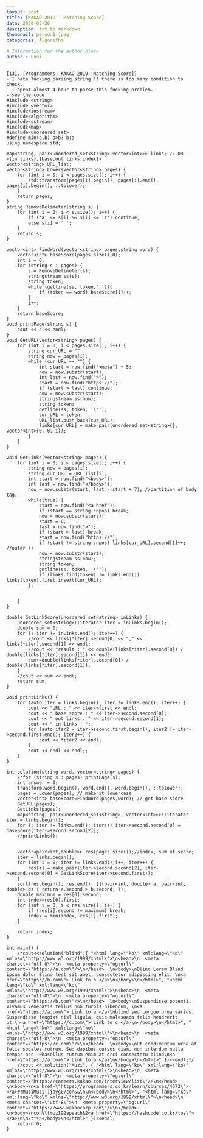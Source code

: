 ```yaml
---
layout: post
title: [KAKAO 2019 - Matching Score]
data: 2020-05-26
desciption: txt to markdown
thumbnail: person1.jpeg
categories: Algorithm

# Information for the author block
author : Loui
---
```


	﻿[131. [Programmers– KAKAO 2019 :Matching Score]]
	- I hate fucking parsing string!!! there is too many condition to check.
	- I spent almost 4 hour to parse this fucking problem.
	- see the code.
	#include <string>
	#include <vector>
	#include<iostream>
	#include<algorithm>
	#include<sstream>
	#include<map>
	#include<unordered_set>
	#define min(a,b) a>b? b:a
	using namespace std;
	
	map<string, pair<unordered_set<string>,vector<int>>> links; // URL - <{in links},{base,out links,index}>
	vector<string> URL_list;
	vector<string> Lower(vector<string> pages) {
		for (int i = 0; i < pages.size(); i++) {
			std::transform(pages[i].begin(), pages[i].end(), pages[i].begin(), ::tolower);
		}
		return pages;
	}
	string RemoveDelimeter(string s) {
		for (int i = 0; i < s.size(); i++) {
			if ('a' <= s[i] && s[i] <= 'z') continue;
			else s[i] = ' ';
		}
		return s;
	}
	
	vector<int> FindWord(vector<string> pages,string word) {
		vector<int> baseScore(pages.size(),0);
		int i = 0;
		for (string s : pages) {
			s = RemoveDelimeter(s);
			stringstream ss(s);
			string token;
			while (getline(ss, token,' ')){
				if (token == word) baseScore[i]++;
			}
			i++;
		}
		return baseScore;
	}
	void printPage(string s) {
		cout << s << endl;
	}
	void GetURL(vector<string> pages) {
		for (int i = 0; i < pages.size(); i++) {
			string cur_URL = "";
			string now = pages[i];
			while (cur_URL == "") {
				int start = now.find("<meta") + 5;
				now = now.substr(start);
				int last = now.find(">");
				start = now.find("https://");
				if (start > last) continue;
				now = now.substr(start);
				stringstream ss(now);
				string token;
				getline(ss, token, '\"');
				cur_URL = token;
				URL_list.push_back(cur_URL);
				links[cur_URL] = make_pair(unordered_set<string>{}, vector<int>{0, 0, i});
			}
		}
	}
	
	void GetLinks(vector<string> pages) {
		for (int i = 0; i < pages.size(); i++) {
			string now = pages[i];
			string cur_URL = URL_list[i];
			int start = now.find("<body>");
			int last = now.find("</body>");
			now = now.substr(start, last - start + 7); //partition of body tag.
			while(true) {
				start = now.find("<a href");
				if (start == string::npos) break;
				now = now.substr(start);
				start = 0;
				last = now.find(">");
				if (start > last) break;
				start = now.find("https://");
				if (start != string::npos) links[cur_URL].second[1]++; //outer ++
				now = now.substr(start);
				stringstream ss(now);
				string token;
				getline(ss, token, '\"');
				if (links.find(token) != links.end()) links[token].first.insert(cur_URL);
			};
			
			
		}
	}
	
	double GetLinkScore(unordered_set<string> inLinks) {
		unordered_set<string>::iterator iter = inLinks.begin();
		double sum = 0;
		for (; iter != inLinks.end(); iter++) {
			//cout << links[*iter].second[0] << "," << links[*iter].second[1] << endl;
			//cout << "result : " << double(links[*iter].second[0]) / double(links[*iter].second[1]) << endl;
			sum+=double(links[*iter].second[0]) / double(links[*iter].second[1]);
		}
		//cout << sum << endl;
		return sum;
	}
	
	void printLinks() {
		for (auto iter = links.begin(); iter != links.end(); iter++) {
			cout << "URL : " << iter->first << endl;
			cout << " base score : " << iter->second.second[0];
			cout << " out links : " << iter->second.second[1];
			cout << " in links : ";
			for (auto iter2 = iter->second.first.begin(); iter2 != iter->second.first.end(); iter2++) {
				cout << *iter2 << endl;
			}
			cout << endl << endl;;
		}
	}
	
	int solution(string word, vector<string> pages) {
		//for (string s : pages) printPage(s);
		int answer = 0;
		transform(word.begin(), word.end(), word.begin(), ::tolower);
		pages = Lower(pages); // make it lowercase
		vector<int> baseScore=FindWord(pages,word); // get base score
		GetURL(pages);
		GetLinks(pages);
		map<string, pair<unordered_set<string>, vector<int>>>::iterator iter = links.begin();
		for (; iter != links.end(); iter++) iter->second.second[0] = baseScore[iter->second.second[2]];
		//printLinks();
	
		
		vector<pair<int,double>> res(pages.size());//index, sum of score;
		iter = links.begin();
		for (int i = 0; iter != links.end();i++, iter++) {
			res[i] = make_pair(iter->second.second[2], iter->second.second[0] + GetLinkScore(iter->second.first));
		}
		sort(res.begin(), res.end(), [](pair<int, double> a, pair<int, double> b) { return a.second > b.second; });
		double maximum = res[0].second;
		int index=res[0].first;
		for (int i = 0; i < res.size(); i++) {
			if (res[i].second != maximum) break;
			index = min(index, res[i].first);
		}
		
		return index;
	}
	
	int main() {
		/*cout<<solution("blind",{ "<html lang=\"ko\" xml:lang=\"ko\" xmlns=\"http://www.w3.org/1999/xhtml\">\n<head>\n  <meta charset=\"utf-8\">\n  <meta property=\"og:url\" content=\"https://a.com\"/>\n</head>  \n<body>\nBlind Lorem Blind ipsum dolor Blind test sit amet, consectetur adipiscing elit. \n<a href=\"https://b.com\"> Link to b </a>\n</body>\n</html>", "<html lang=\"ko\" xml:lang=\"ko\" xmlns=\"http://www.w3.org/1999/xhtml\">\n<head>\n  <meta charset=\"utf-8\">\n  <meta property=\"og:url\" content=\"https://b.com\"/>\n</head>  \n<body>\nSuspendisse potenti. Vivamus venenatis tellus non turpis bibendum, \n<a href=\"https://a.com\"> Link to a </a>\nblind sed congue urna varius. Suspendisse feugiat nisl ligula, quis malesuada felis hendrerit ut.\n<a href=\"https://c.com\"> Link to c </a>\n</body>\n</html>", "<html lang=\"ko\" xml:lang=\"ko\" xmlns=\"http://www.w3.org/1999/xhtml\">\n<head>\n  <meta charset=\"utf-8\">\n  <meta property=\"og:url\" content=\"https://c.com\"/>\n</head>  \n<body>\nUt condimentum urna at felis sodales rutrum. Sed dapibus cursus diam, non interdum nulla tempor nec. Phasellus rutrum enim at orci consectetu blind\n<a href=\"https://a.com\"> Link to a </a>\n</body>\n</html>" })<<endl;*/
		//cout << solution("Muzi", { "<html lang=\"ko\" xml:lang=\"ko\" xmlns=\"http://www.w3.org/1999/xhtml\">\n<head>\n  <meta charset=\"utf-8\">\n  <meta property=\"og:url\" content=\"https://careers.kakao.com/interview/list\"/>\n</head>  \n<body>\n<a href=\"https://programmers.co.kr/learn/courses/4673\"></a>#!MuziMuzi!)jayg07con&&\n\n</body>\n</html>", "<html lang=\"ko\" xml:lang=\"ko\" xmlns=\"http://www.w3.org/1999/xhtml\">\n<head>\n  <meta charset=\"utf-8\">\n  <meta property=\"og:url\" content=\"https://www.kakaocorp.com\"/>\n</head>  \n<body>\ncon%\tmuzI92apeach&2<a href=\"https://hashcode.co.kr/tos\"></a>\n\n\t^\n</body>\n</html>" })<<endl;
		return 0;
	}
	
